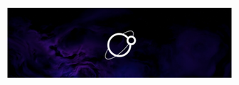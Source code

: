 ![Oro Operating System github organization banner image, showing the Oro logo and a dark background with stars and a purple and blue nebula.](profile/asset/oro-org-gh-banner.jpg)
